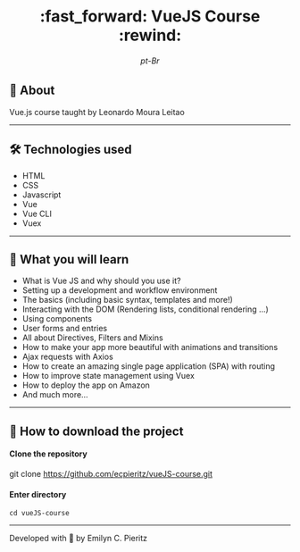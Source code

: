 <h1 align = "center"> :fast_forward: VueJS Course :rewind: </h1>
<h6 align = "center"> pt-Br </h6>

## 📖 About
<p>Vue.js course taught by Leonardo Moura Leitao
</p>

---

## 🛠 Technologies used
- HTML
- CSS
- Javascript
- Vue
- Vue CLI
- Vuex

---

## 📌 What you will learn
- What is Vue JS and why should you use it?
- Setting up a development and workflow environment
- The basics (including basic syntax, templates and more!)
- Interacting with the DOM (Rendering lists, conditional rendering ...)
- Using components
- User forms and entries
- All about Directives, Filters and Mixins
- How to make your app more beautiful with animations and transitions
- Ajax requests with Axios
- How to create an amazing single page application (SPA) with routing
- How to improve state management using Vuex
- How to deploy the app on Amazon
- And much more…

---

## 🚀 How to download the project
#### Clone the repository
git clone https://github.com/ecpieritz/vueJS-course.git

#### Enter directory
`cd vueJS-course`

---
Developed with 💙 by Emilyn C. Pieritz
